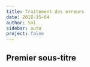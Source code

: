 ```yaml
---
title: Traitement des erreurs
date: 2018-15-04
author: Sol
sidebar: auto
project: false
---
```




##  Premier sous-titre

